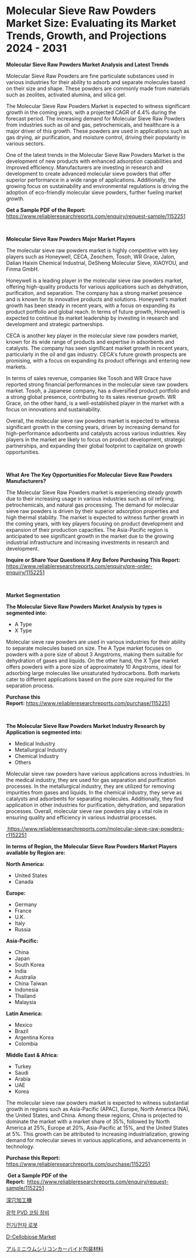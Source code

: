 <p><h1>Molecular Sieve Raw Powders Market Size: Evaluating its Market Trends, Growth, and Projections 2024 - 2031</h1></p><p><strong>Molecular Sieve Raw Powders Market Analysis and Latest Trends</strong></p>
<p><p>Molecular Sieve Raw Powders are fine particulate substances used in various industries for their ability to adsorb and separate molecules based on their size and shape. These powders are commonly made from materials such as zeolites, activated alumina, and silica gel.</p><p>The Molecular Sieve Raw Powders Market is expected to witness significant growth in the coming years, with a projected CAGR of 4.4% during the forecast period. The increasing demand for Molecular Sieve Raw Powders from industries such as oil and gas, petrochemicals, and healthcare is a major driver of this growth. These powders are used in applications such as gas drying, air purification, and moisture control, driving their popularity in various sectors.</p><p>One of the latest trends in the Molecular Sieve Raw Powders Market is the development of new products with enhanced adsorption capabilities and improved efficiency. Manufacturers are investing in research and development to create advanced molecular sieve powders that offer superior performance in a wide range of applications. Additionally, the growing focus on sustainability and environmental regulations is driving the adoption of eco-friendly molecular sieve powders, further fueling market growth.</p></p>
<p><strong>Get a Sample PDF of the Report:&nbsp;</strong> <a href="https://www.reliableresearchreports.com/enquiry/request-sample/1152251">https://www.reliableresearchreports.com/enquiry/request-sample/1152251</a></p>
<p>&nbsp;</p>
<p><strong>Molecular Sieve Raw Powders Major Market Players</strong></p>
<p><p>The molecular sieve raw powders market is highly competitive with key players such as Honeywell, CECA, Zeochem, Tosoh, WR Grace, Jalon, Dalian Haixin Chemical Industrial, DeSheng Molecular Sieve, XIAOYOU, and Finma GmbH. </p><p>Honeywell is a leading player in the molecular sieve raw powders market, offering high-quality products for various applications such as dehydration, purification, and separation. The company has a strong market presence and is known for its innovative products and solutions. Honeywell's market growth has been steady in recent years, with a focus on expanding its product portfolio and global reach. In terms of future growth, Honeywell is expected to continue its market leadership by investing in research and development and strategic partnerships.</p><p>CECA is another key player in the molecular sieve raw powders market, known for its wide range of products and expertise in adsorbents and catalysts. The company has seen significant market growth in recent years, particularly in the oil and gas industry. CECA's future growth prospects are promising, with a focus on expanding its product offerings and entering new markets.</p><p>In terms of sales revenue, companies like Tosoh and WR Grace have reported strong financial performances in the molecular sieve raw powders market. Tosoh, a Japanese company, has a diversified product portfolio and a strong global presence, contributing to its sales revenue growth. WR Grace, on the other hand, is a well-established player in the market with a focus on innovations and sustainability.</p><p>Overall, the molecular sieve raw powders market is expected to witness significant growth in the coming years, driven by increasing demand for high-performance adsorbents and catalysts across various industries. Key players in the market are likely to focus on product development, strategic partnerships, and expanding their global footprint to capitalize on growth opportunities.</p></p>
<p>&nbsp;</p>
<p><strong>What Are The Key Opportunities For Molecular Sieve Raw Powders Manufacturers?</strong></p>
<p><p>The Molecular Sieve Raw Powders market is experiencing steady growth due to their increasing usage in various industries such as oil refining, petrochemicals, and natural gas processing. The demand for molecular sieve raw powders is driven by their superior adsorption properties and high thermal stability. The market is expected to witness further growth in the coming years, with key players focusing on product development and expansion of their production capacities. The Asia-Pacific region is anticipated to see significant growth in the market due to the growing industrial infrastructure and increasing investments in research and development.</p></p>
<p><strong>Inquire or Share Your Questions If Any Before Purchasing This Report:</strong> <a href="https://www.reliableresearchreports.com/enquiry/pre-order-enquiry/1152251">https://www.reliableresearchreports.com/enquiry/pre-order-enquiry/1152251</a></p>
<p>&nbsp;</p>
<p><strong>Market Segmentation</strong></p>
<p><strong>The Molecular Sieve Raw Powders Market Analysis by types is segmented into:</strong></p>
<p><ul><li>A Type</li><li>X Type</li></ul></p>
<p><p>Molecular sieve raw powders are used in various industries for their ability to separate molecules based on size. The A Type market focuses on powders with a pore size of about 3 Angstroms, making them suitable for dehydration of gases and liquids. On the other hand, the X Type market offers powders with a pore size of approximately 10 Angstroms, ideal for adsorbing large molecules like unsaturated hydrocarbons. Both markets cater to different applications based on the pore size required for the separation process.</p></p>
<p><strong>Purchase this Report:&nbsp;</strong><a href="https://www.reliableresearchreports.com/purchase/1152251">https://www.reliableresearchreports.com/purchase/1152251</a></p>
<p>&nbsp;</p>
<p><strong>The Molecular Sieve Raw Powders Market Industry Research by Application is segmented into:</strong></p>
<p><ul><li>Medical Industry</li><li>Metallurgical Industry</li><li>Chemical Industry</li><li>Others</li></ul></p>
<p><p>Molecular sieve raw powders have various applications across industries. In the medical industry, they are used for gas separation and purification processes. In the metallurgical industry, they are utilized for removing impurities from gases and liquids. In the chemical industry, they serve as catalysts and adsorbents for separating molecules. Additionally, they find application in other industries for purification, dehydration, and separation processes. Overall, molecular sieve raw powders play a vital role in ensuring quality and efficiency in various industrial processes.</p></p>
<p><a href="https://www.reliableresearchreports.com/molecular-sieve-raw-powders-r1152251">&nbsp;https://www.reliableresearchreports.com/molecular-sieve-raw-powders-r1152251</a></p>
<p><strong>In terms of Region, the Molecular Sieve Raw Powders Market Players available by Region are:</strong></p>
<p>
    <p> <strong> North America: </strong>
        <ul>
            <li>United States</li>
            <li>Canada</li>
        </ul>
        </p> 
    <p> <strong> Europe: </strong>
        <ul>
            <li>Germany</li>
            <li>France</li>
            <li>U.K.</li>
            <li>Italy</li>
            <li>Russia</li>
        </ul>
        </p> 
    <p> <strong> Asia-Pacific: </strong>
        <ul>
            <li>China</li>
            <li>Japan</li>
            <li>South Korea</li>
            <li>India</li>
            <li>Australia</li>
            <li>China Taiwan</li>
            <li>Indonesia</li>
            <li>Thailand</li>
            <li>Malaysia</li>
        </ul>
        </p> 
    <p> <strong> Latin America: </strong>
        <ul>
            <li>Mexico</li>
            <li>Brazil</li>
            <li>Argentina Korea</li>
            <li>Colombia</li>
        </ul>
        </p> 
    <p> <strong> Middle East & Africa: </strong>
        <ul>
            <li>Turkey</li>
            <li>Saudi</li>
            <li>Arabia</li>
            <li>UAE</li>
            <li>Korea</li>
        </ul>
    </p>
    </p>
<p><p>The molecular sieve raw powders market is expected to witness substantial growth in regions such as Asia-Pacific (APAC), Europe, North America (NA), the United States, and China. Among these regions, China is projected to dominate the market with a market share of 35%, followed by North America at 25%, Europe at 20%, Asia-Pacific at 15%, and the United States at 5%. This growth can be attributed to increasing industrialization, growing demand for molecular sieves in various applications, and advancements in technology.</p></p>
<p><strong>Purchase this Report: </strong><a href="https://www.reliableresearchreports.com/purchase/1152251">https://www.reliableresearchreports.com/purchase/1152251</a></p>
<p>&nbsp;<strong>Get a Sample PDF of the Report:&nbsp;&nbsp;</strong><a href="https://www.reliableresearchreports.com/enquiry/request-sample/1152251">https://www.reliableresearchreports.com/enquiry/request-sample/1152251</a></p>
<p><strong></strong></p>
<p><p><a href="https://github.com/mm14022023/Market-Research-Report-List-1/blob/main/2058757139618.md">深穴加工機</a></p><p><a href="https://github.com/rifqimuhammad018/Market-Research-Report-List-1/blob/main/3702401145971.md">광학 PVD 코팅 장비</a></p><p><a href="https://github.com/courtney23pratt/Market-Research-Report-List-1/blob/main/1223747145972.md">전기/전자 로봇</a></p><p><a href="https://github.com/btwcqfvq34/Market-Research-Report-List-1/blob/main/d-cellobiose-market.md">D-Cellobiose Market</a></p><p><a href="https://github.com/NikitaBruen/Market-Research-Report-List-1/blob/main/7486232139619.md">アルミニウムシリコンカーバイド包装材料</a></p></p>